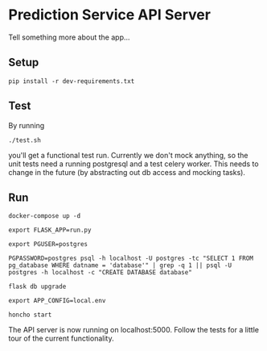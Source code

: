 # Prediction Service API Server

Tell something more about the app...

## Setup

`pip install -r dev-requirements.txt`

## Test

By running

`./test.sh`

you'll get a functional test run. Currently we don't mock anything, so the unit tests need a running postgresql
and a test celery worker. This needs to change in the future (by abstracting out db access and mocking tasks).

## Run

`docker-compose up -d`

`export FLASK_APP=run.py`

`export PGUSER=postgres`

`PGPASSWORD=postgres psql -h localhost -U postgres -tc "SELECT 1 FROM pg_database WHERE datname = 'database'" | grep -q 1 || psql -U postgres -h localhost -c "CREATE DATABASE database"`

`flask db upgrade`

`export APP_CONFIG=local.env`

`honcho start`

The API server is now running on localhost:5000. Follow the tests for a little tour of the current functionality.
